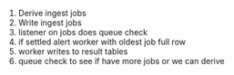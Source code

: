 1. Derive ingest jobs
2. Write ingest jobs
3. listener on jobs does queue check
4. if settled alert worker with oldest job full row
5. worker writes to result tables
6. queue check to see if have more jobs or we can derive
  
